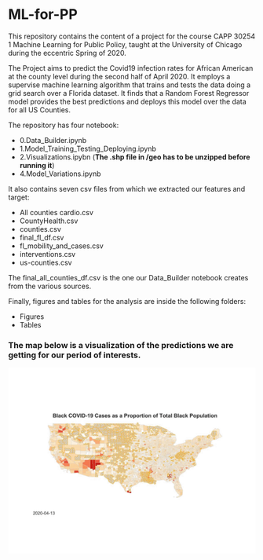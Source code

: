 # ML-for-PP

This repository contains the content of a project for the course CAPP 30254 1 Machine Learning for Public Policy, taught at the University of Chicago during the eccentric Spring of 2020.

The Project aims to predict the Covid19 infection rates for African American at the county level during the second half of April 2020. It employs a supervise machine learning algorithm that trains and tests the data doing a grid search over a Florida dataset. It finds that a Random Forest Regressor model provides the best predictions and deploys this model over the data for all US Counties.

The repository has four notebook:

- 0.Data_Builder.ipynb
- 1.Model_Training_Testing_Deploying.ipynb
- 2.Visualizations.ipybn (**The .shp file in /geo has to be unzipped before running it**)
- 4.Model_Variations.ipynb

It also contains seven csv files from which we extracted our features and target:

- All counties cardio.csv
- CountyHealth.csv
- counties.csv
- final_fl_df.csv
- fl_mobility_and_cases.csv
- interventions.csv
- us-counties.csv

The final_all_counties_df.csv is the one our Data_Builder notebook creates from the various sources. 

Finally, figures and tables for the analysis are inside the following folders: 

- Figures
- Tables

### The map below is a visualization of the predictions we are getting for our period of interests.

![](gifmap.gif)




